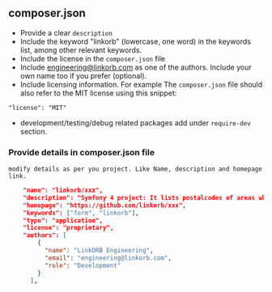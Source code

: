 ## composer.json


* Provide a clear `description`
* Include the keyword "linkorb" (lowercase, one word) in the keywords list, among other relevant keywords.
* Include the license in the `composer.json` file
* Include engineering@linkorb.com as one of the authors. Include your own name too if you prefer (optional).
* Include licensing information. For example
The `composer.json` file should also refer to the MIT license using this snippet:

```
"license": "MIT"
```
* development/testing/debug related packages add under `require-dev` section.


### Provide details in composer.json file
    modify details as per you project. Like Name, description and homepage link.

```json
    "name": "linkorb/xxx",
    "description": "Symfony 4 project: It lists postalcodes of areas which require more care from healthcare providers",
    "homepage": "https://github.com/linkorb/xxx",
    "keywords": ["form", "linkorb"],
    "type": "application",
    "license": "proprietary",
    "authors": [
        {
          "name": "LinkORB Engineering",
          "email": "engineering@linkorb.com",
          "role": "Development"
        }
      ],
```
